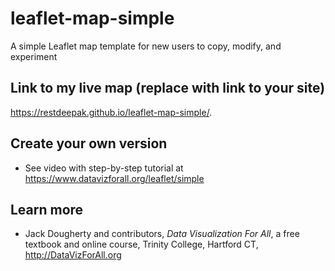 # leaflet-map-simple
A simple Leaflet map template for new users to copy, modify, and experiment

## Link to my live map (replace with link to your site)

https://restdeepak.github.io/leaflet-map-simple/.

## Create your own version
- See video with step-by-step tutorial at https://www.datavizforall.org/leaflet/simple

## Learn more
- Jack Dougherty and contributors, *Data Visualization For All*, a free textbook and online course, Trinity College, Hartford CT, http://DataVizForAll.org
